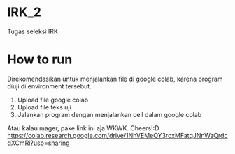 # IRK_2
Tugas seleksi IRK

# How to run
Direkomendasikan untuk menjalankan file di google colab, karena program diuji di environment tersebut.
1. Upload file google colab
2. Upload file teks uji
3. Jalankan program dengan menjalankan cell dalam google colab

Atau kalau mager, pake link ini aja WKWK. Cheers!:D
https://colab.research.google.com/drive/1NhVEMeQY3roxMFatqJNnWaQrdcqXCmRi?usp=sharing

